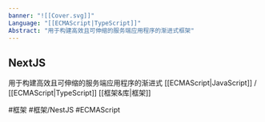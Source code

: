 ```yaml
---
banner: "![[Cover.svg]]"
Language: "[[ECMAScript|TypeScript]]"
Abstract: "用于构建高效且可伸缩的服务端应用程序的渐进式框架"
---
```


## NextJS
用于构建高效且可伸缩的服务端应用程序的渐进式 [[ECMAScript|JavaScript]] / [[ECMAScript|TypeScript]] [[框架&库|框架]]

#框架 #框架/NestJS #ECMAScript 